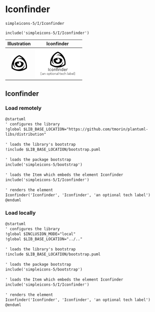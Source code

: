 # Iconfinder


```text
simpleicons-5/I/Iconfinder
```

```text
include('simpleicons-5/I/Iconfinder')
```



| Illustration | Iconfinder |
| :---: | :---: |
| ![illustration for Illustration](../../simpleicons-5/I/Iconfinder.png) | ![illustration for Iconfinder](../../simpleicons-5/I/Iconfinder.Local.png) |




## Iconfinder

### Load remotely
```plantuml
@startuml
' configures the library
!global $LIB_BASE_LOCATION="https://github.com/tmorin/plantuml-libs/distribution"

' loads the library's bootstrap
!include $LIB_BASE_LOCATION/bootstrap.puml

' loads the package bootstrap
include('simpleicons-5/bootstrap')

' loads the Item which embeds the element Iconfinder
include('simpleicons-5/I/Iconfinder')

' renders the element
Iconfinder('Iconfinder', 'Iconfinder', 'an optional tech label')
@enduml
```

### Load locally
```plantuml
@startuml
' configures the library
!global $INCLUSION_MODE="local"
!global $LIB_BASE_LOCATION="../.."

' loads the library's bootstrap
!include $LIB_BASE_LOCATION/bootstrap.puml

' loads the package bootstrap
include('simpleicons-5/bootstrap')

' loads the Item which embeds the element Iconfinder
include('simpleicons-5/I/Iconfinder')

' renders the element
Iconfinder('Iconfinder', 'Iconfinder', 'an optional tech label')
@enduml
```


